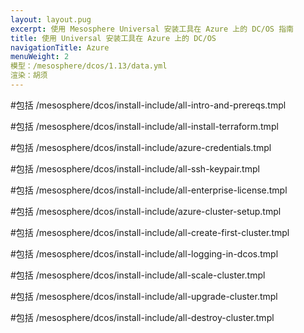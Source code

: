 ```yaml
---
layout: layout.pug
excerpt: 使用 Mesosphere Universal 安装工具在 Azure 上的 DC/OS 指南
title: 使用 Universal 安装工具在 Azure 上的 DC/OS
navigationTitle: Azure
menuWeight: 2
模型：/mesosphere/dcos/1.13/data.yml
渲染：胡须
---
```


#包括 /mesosphere/dcos/install-include/all-intro-and-prereqs.tmpl

#包括 /mesosphere/dcos/install-include/all-install-terraform.tmpl

#包括 /mesosphere/dcos/install-include/azure-credentials.tmpl

#包括 /mesosphere/dcos/install-include/all-ssh-keypair.tmpl

#包括 /mesosphere/dcos/install-include/all-enterprise-license.tmpl

#包括 /mesosphere/dcos/install-include/azure-cluster-setup.tmpl

#包括 /mesosphere/dcos/install-include/all-create-first-cluster.tmpl

#包括 /mesosphere/dcos/install-include/all-logging-in-dcos.tmpl

#包括 /mesosphere/dcos/install-include/all-scale-cluster.tmpl

#包括 /mesosphere/dcos/install-include/all-upgrade-cluster.tmpl

#包括 /mesosphere/dcos/install-include/all-destroy-cluster.tmpl
